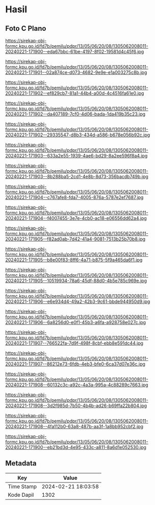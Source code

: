 # Hasil

## Foto C Plano

https://sirekap-obj-formc.kpu.go.id/fd7b/pemilu/pdpr/13/05/06/20/08/1305062008011-20240221-171900--eda67bbc-61be-4197-8f02-19581d4c45f6.jpg

https://sirekap-obj-formc.kpu.go.id/fd7b/pemilu/pdpr/13/05/06/20/08/1305062008011-20240221-171901--02a874ce-d073-4682-9e9e-e1a003275c8b.jpg

https://sirekap-obj-formc.kpu.go.id/fd7b/pemilu/pdpr/13/05/06/20/08/1305062008011-20240221-171902--ef829cb7-81a1-44b4-a00d-4c4516fa61e0.jpg

https://sirekap-obj-formc.kpu.go.id/fd7b/pemilu/pdpr/13/05/06/20/08/1305062008011-20240221-171902--da407189-7cf0-4d06-bada-1da419b35c23.jpg

https://sirekap-obj-formc.kpu.go.id/fd7b/pemilu/pdpr/13/05/06/20/08/1305062008011-20240221-171902--29335547-d8b3-434d-a586-b678e056b92c.jpg

https://sirekap-obj-formc.kpu.go.id/fd7b/pemilu/pdpr/13/05/06/20/08/1305062008011-20240221-171903--633a2e55-1939-4ae6-bd29-8a2ee596f8a4.jpg

https://sirekap-obj-formc.kpu.go.id/fd7b/pemilu/pdpr/13/05/06/20/08/1305062008011-20240221-171903--8b288ba5-2cd1-4e8b-8d73-356bacdb749b.jpg

https://sirekap-obj-formc.kpu.go.id/fd7b/pemilu/pdpr/13/05/06/20/08/1305062008011-20240221-171904--c767afe8-fda7-4005-876a-5787e2ef7687.jpg

https://sirekap-obj-formc.kpu.go.id/fd7b/pemilu/pdpr/13/05/06/20/08/1305062008011-20240221-171904--f4007455-3e7e-4cb0-ac18-e06556dd62a4.jpg

https://sirekap-obj-formc.kpu.go.id/fd7b/pemilu/pdpr/13/05/06/20/08/1305062008011-20240221-171905--f82ad0ab-7d42-41a4-9081-7513b25b70b8.jpg

https://sirekap-obj-formc.kpu.go.id/fd7b/pemilu/pdpr/13/05/06/20/08/1305062008011-20240221-171905--b8e00f83-8ff6-4a71-b875-5f9a465da6f1.jpg

https://sirekap-obj-formc.kpu.go.id/fd7b/pemilu/pdpr/13/05/06/20/08/1305062008011-20240221-171905--10519934-78a6-45df-88d0-4b5e785c969e.jpg

https://sirekap-obj-formc.kpu.go.id/fd7b/pemilu/pdpr/13/05/06/20/08/1305062008011-20240221-171906--e6e934d4-49a2-42b3-9c61-bbde944950d9.jpg

https://sirekap-obj-formc.kpu.go.id/fd7b/pemilu/pdpr/13/05/06/20/08/1305062008011-20240221-171906--6a8256d0-e0f1-45b3-a6fa-a928758e027c.jpg

https://sirekap-obj-formc.kpu.go.id/fd7b/pemilu/pdpr/13/05/06/20/08/1305062008011-20240221-171907--766522fa-7d9f-498f-8cbf-ebb8e591dc44.jpg

https://sirekap-obj-formc.kpu.go.id/fd7b/pemilu/pdpr/13/05/06/20/08/1305062008011-20240221-171907--86212e73-6fdb-4eb3-bfe0-6ca37d07e36c.jpg

https://sirekap-obj-formc.kpu.go.id/fd7b/pemilu/pdpr/13/05/06/20/08/1305062008011-20240221-171908--60132c3c-a92c-4a3a-995a-4c88289c7663.jpg

https://sirekap-obj-formc.kpu.go.id/fd7b/pemilu/pdpr/13/05/06/20/08/1305062008011-20240221-171908--3d2f985d-7b50-4b4b-ad26-b69ffa22b804.jpg

https://sirekap-obj-formc.kpu.go.id/fd7b/pemilu/pdpr/13/05/06/20/08/1305062008011-20240221-171908--4fa112b0-63a8-487b-aa3f-1a8bb952cbf2.jpg

https://sirekap-obj-formc.kpu.go.id/fd7b/pemilu/pdpr/13/05/06/20/08/1305062008011-20240221-171900--eb21bd3d-4e95-433c-a811-8a6d1e052530.jpg


## Metadata

| Key        | Value               |
| ---------- | ------------------- |
| Time Stamp | 2024-02-21 18:03:58 |
| Kode Dapil | 1302                |



